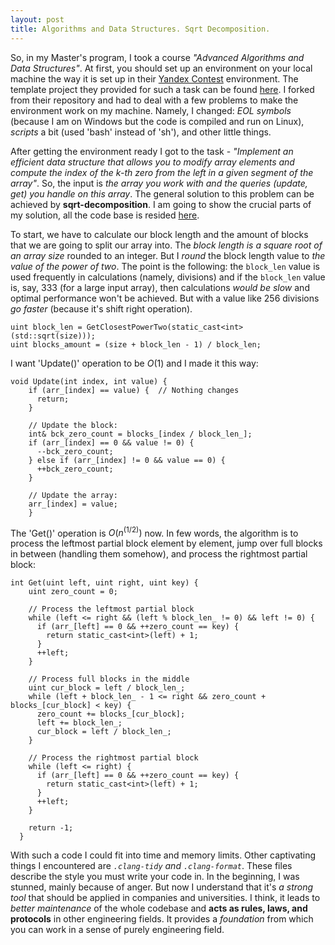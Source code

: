 ```yaml
---
layout: post
title: Algorithms and Data Structures. Sqrt Decomposition.
---
```


So, in my Master's program, I took a course *"Advanced Algorithms and Data Structures"*. At first, you should set up an environment on your local machine the way it is set up in their [Yandex Contest](https://contest.yandex.com/) environment. The template project they provided for such a task can be found [here](https://github.com/vityaman-edu/algocont). I forked from their repository and had to deal with a few problems to make the environment work on my machine. Namely, I changed: *EOL symbols* (because I am on Windows but the code is compiled and run on Linux), *scripts* a bit (used 'bash' instead of 'sh'), and other little things.

After getting the environment ready I got to the task - *"Implement an efficient data structure that allows you to modify array elements and compute the index of the k-th zero from the left in a given segment of the array"*. So, the input is *the array you work with and the queries (update, get) you handle on this array*. The general solution to this problem can be achieved by **sqrt-decomposition**. I am going to show the crucial parts of my solution, all the code base is resided [here](https://github.com/chetter14/algocont/tree/labs).

To start, we have to calculate our block length and the amount of blocks that we are going to split our array into. The *block length is a square root of an array size* rounded to an integer. But I *round* the block length value to *the value of the power of two*. The point is the following: the `block_len` value is used frequently in calculations (namely, divisions) and if the `block_len` value is, say, $`333`$ (for a large input array), then calculations *would be slow* and optimal performance won't be achieved. But with a value like $`256`$ divisions *go faster* (because it's shift right operation).
```
uint block_len = GetClosestPowerTwo(static_cast<int>(std::sqrt(size)));
uint blocks_amount = (size + block_len - 1) / block_len;
```

I want 'Update()' operation to be $`O(1)`$ and I made it this way:
```
void Update(int index, int value) {
	if (arr_[index] == value) {  // Nothing changes
	  return;
	}

	// Update the block:
	int& bck_zero_count = blocks_[index / block_len_];
	if (arr_[index] == 0 && value != 0) {
	  --bck_zero_count;
	} else if (arr_[index] != 0 && value == 0) {
	  ++bck_zero_count;
	}

	// Update the array:
	arr_[index] = value;
	}
```

The 'Get()' operation is $`O(n^(1/2))`$ now. In few words, the algorithm is to process the leftmost partial block element by element, jump over full blocks in between (handling them somehow), and process the rightmost partial block:
```
int Get(uint left, uint right, uint key) {
    uint zero_count = 0;

    // Process the leftmost partial block
    while (left <= right && (left % block_len_ != 0) && left != 0) {
      if (arr_[left] == 0 && ++zero_count == key) {
        return static_cast<int>(left) + 1;
      }
      ++left;
    }

    // Process full blocks in the middle
    uint cur_block = left / block_len_;
    while (left + block_len_ - 1 <= right && zero_count + blocks_[cur_block] < key) {
      zero_count += blocks_[cur_block];
      left += block_len_;
      cur_block = left / block_len_;
    }

    // Process the rightmost partial block
    while (left <= right) {
      if (arr_[left] == 0 && ++zero_count == key) {
        return static_cast<int>(left) + 1;
      }
      ++left;
    }

    return -1;
  }
```

With such a code I could fit into time and memory limits. Other captivating things I encountered are *`.clang-tidy` and `.clang-format`*. These files describe the style you must write your code in. In the beginning, I was stunned, mainly because of anger. But now I understand that it's *a strong tool* that should be applied in companies and universities. I think, it leads to *better maintenance* of the whole codebase and **acts as rules, laws, and protocols** in other engineering fields. It provides a *foundation* from which you can work in a sense of purely engineering field. 
